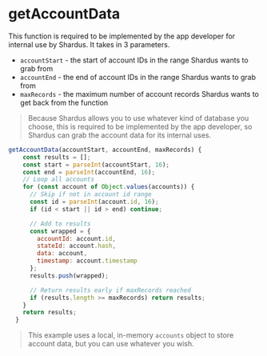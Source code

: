 # getAccountData

This function is required to be implemented by the app developer for internal use by Shardus. It takes in 3 parameters.

- `accountStart` - the start of account IDs in the range Shardus wants to grab from
- `accountEnd` - the end of account IDs in the range Shardus wants to grab from
- `maxRecords` - the maximum number of account records Shardus wants to get back from the function

> Because Shardus allows you to use whatever kind of database you choose, this is required to be implemented by the app developer, so Shardus can grab the account data for its internal uses.

```javascript
getAccountData(accountStart, accountEnd, maxRecords) {
    const results = [];
    const start = parseInt(accountStart, 16);
    const end = parseInt(accountEnd, 16);
    // Loop all accounts
    for (const account of Object.values(accounts)) {
      // Skip if not in account id range
      const id = parseInt(account.id, 16);
      if (id < start || id > end) continue;

      // Add to results
      const wrapped = {
        accountId: account.id,
        stateId: account.hash,
        data: account,
        timestamp: account.timestamp
      };
      results.push(wrapped);

      // Return results early if maxRecords reached
      if (results.length >= maxRecords) return results;
    }
    return results;
  }
```

> This example uses a local, in-memory `accounts` object to store account data, but you can use whatever you wish.
